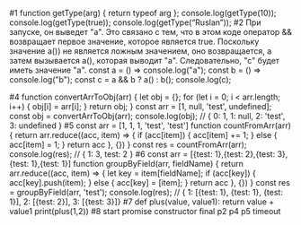 #1
function getType(arg) { return typeof arg };
console.log(getType(10));
console.log(getType(true)); 
console.log(getType(“Ruslan”));
#2
При запуске, он выведет "a". Это связано с тем, что в этом коде оператор && возвращает первое значение, которое является true. Поскольку значение a()) не является ложным значением, оно возвращается, а затем вызывается a(), которая выводит "a". Следовательно, "с" будет иметь значение "a".
const a = () => console.log("a");
const b = () => console.log("b");
const c = a && b ? a() : b();
console.log(c);

#4
function convertArrToObj(arr) { let obj = {}; for (let i = 0; i < arr.length; i++) { obj[i] = arr[i]; } return obj; }
const arr = [1, null, 'test', undefined]; const obj = convertArrToObj(arr); console.log(obj); // { 0: 1, 1: null, 2: 'test', 3: undefined }
#5
const arr = [1, 1, 1, 'test', 'test']
function countFromArr(arr) { return arr.reduce((acc, item) => { if (acc[item]) { acc[item] += 1; } else { acc[item] = 1; } return acc }, {}) }
const res = countFromArr(arr); console.log(res); // { 1: 3, test: 2 }
#6
const arr = [{test: 1},{test: 2},{test: 3},{test: 1},{test: 1}]
function groupByField(arr, fieldName) { return arr.reduce((acc, item) => { let key = item[fieldName]; if (acc[key]) { acc[key].push(item); } else { acc[key] = [item]; } return acc }, {}) }
const res = groupByField(arr, 'test'); console.log(res); // { 1: [{test: 1}, {test: 1}, {test: 1}], 2: [{test: 2}], 3: [{test: 3}]}
#7
def plus(value, value1): return value + value1 print(plus(1,2))
#8
start promise constructor final p2 p4 p5 timeout

